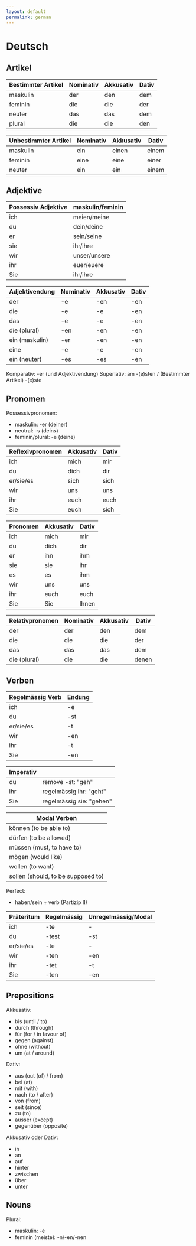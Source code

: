 ```yaml
---
layout: default
permalink: german
---
```


# Deutsch

## Artikel

| Bestimmter Artikel | Nominativ | Akkusativ | Dativ |
| ------------------ | --------- | --------- | ----- |
| maskulin           | der       | den       | dem   |
| feminin            | die       | die       | der   |
| neuter             | das       | das       | dem   |
| plural             | die       | die       | den   |

| Unbestimmter Artikel | Nominativ | Akkusativ | Dativ |
| -------------------- | --------- | --------- | ----- |
| maskulin             | ein       | einen     | einem |
| feminin              | eine      | eine      | einer |
| neuter               | ein       | ein       | einem |

## Adjektive

| Possessiv Adjektive | maskulin/feminin |
| ------------------- | ---------------- |
| ich                 | meien/meine      |
| du                  | dein/deine       |
| er                  | sein/seine       |
| sie                 | ihr/ihre         |
| wir                 | unser/unsere     |
| ihr                 | euer/euere       |
| Sie                 | ihr/ihre         |

| Adjektivendung | Nominativ | Akkusativ | Dativ |
| -------------- | --------- | --------- | ----- |
| der            | -e        | -en       | -en   |
| die            | -e        | -e        | -en   |
| das            | -e        | -e        | -en   |
| die (plural)   | -en       | -en       | -en   |
| ein (maskulin) | -er       | -en       | -en   |
| eine           | -e        | -e        | -en   |
| ein (neuter)   | -es       | -es       | -en   |

Komparativ: -er (und Adjektivendung)
Superlativ: am -(e)sten / (Bestimmter Artikel) -(e)ste

## Pronomen

Possessivpronomen:

- maskulin: -er (deiner)
- neutral: -s (deins)
- feminin/plural: -e (deine)

| Reflexivpronomen | Akkusativ | Dativ |
| ---------------- | --------- | ----- |
| ich              | mich      | mir   |
| du               | dich      | dir   |
| er/sie/es        | sich      | sich  |
| wir              | uns       | uns   |
| ihr              | euch      | euch  |
| Sie              | euch      | sich  |

| Pronomen | Akkusativ | Dativ |
| -------- | --------- | ----- |
| ich      | mich      | mir   |
| du       | dich      | dir   |
| er       | ihn       | ihm   |
| sie      | sie       | ihr   |
| es       | es        | ihm   |
| wir      | uns       | uns   |
| ihr      | euch      | euch  |
| Sie      | Sie       | Ihnen |

| Relativpronomen | Nominativ | Akkusativ | Dativ |
| --------------- | --------- | --------- | ----- |
| der             | der       | den       | dem   |
| die             | die       | die       | der   |
| das             | das       | das       | dem   |
| die (plural)    | die       | die       | denen |

## Verben

| Regelmässig Verb | Endung |
| ---------------- | ------ |
| ich              | -e     |
| du               | -st    |
| er/sie/es        | -t     |
| wir              | -en    |
| ihr              | -t     |
| Sie              | -en    |

| Imperativ |                          |
| --------- | ------------------------ |
| du        | remove -st: "geh"        |
| ihr       | regelmässig ihr: "geht"  |
| Sie       | regelmässig sie: "gehen" |

| Modal Verben                       |
| ---------------------------------- |
| können (to be able to)             |
| dürfen (to be allowed)             |
| müssen (must, to have to)          |
| mögen (would like)                 |
| wollen (to want)                   |
| sollen (should, to be supposed to) |

Perfect:

- haben/sein + verb (Partizip II)

| Präteritum | Regelmässig | Unregelmässig/Modal |
| ---------- | ----------- | ------------------- |
| ich        | -te         | -                   |
| du         | -test       | -st                 |
| er/sie/es  | -te         | -                   |
| wir        | -ten        | -en                 |
| ihr        | -tet        | -t                  |
| Sie        | -ten        | -en                 |

## Prepositions

Akkusativ:

- bis (until / to)
- durch (through)
- für (for / in favour of)
- gegen (against)
- ohne (without)
- um (at / around)

Dativ:

- aus (out (of) / from)
- bei (at)
- mit (with)
- nach (to / after)
- von (from)
- seit (since)
- zu (to)
- ausser (except)
- gegenüber (opposite)

Akkusativ oder Dativ:

- in
- an
- auf
- hinter
- zwischen
- über
- unter

## Nouns

Plural:

- maskulin: -e
- feminin (meiste): -n/-en/-nen
